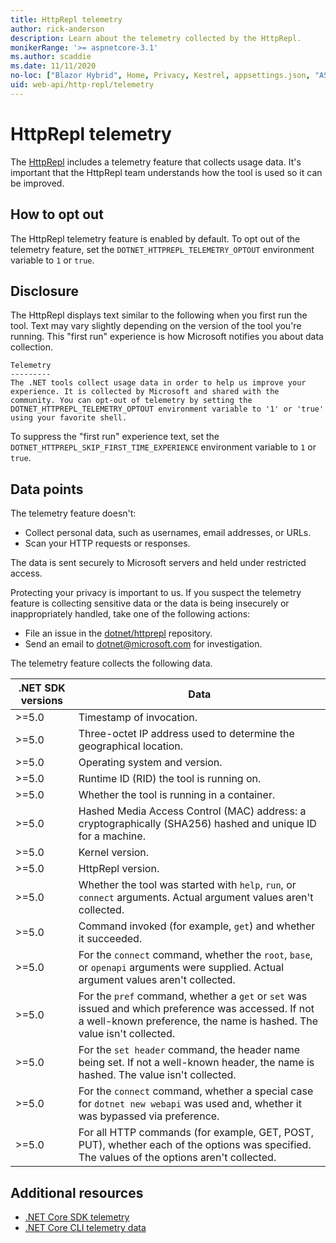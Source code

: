 ```yaml
---
title: HttpRepl telemetry
author: rick-anderson
description: Learn about the telemetry collected by the HttpRepl.
monikerRange: '>= aspnetcore-3.1'
ms.author: scaddie
ms.date: 11/11/2020
no-loc: ["Blazor Hybrid", Home, Privacy, Kestrel, appsettings.json, "ASP.NET Core Identity", cookie, Cookie, Blazor, "Blazor Server", "Blazor WebAssembly", "Identity", "Let's Encrypt", Razor, SignalR]
uid: web-api/http-repl/telemetry
---
```

# HttpRepl telemetry

The [HttpRepl](xref:web-api/http-repl) includes a telemetry feature that collects usage data. It's important that the HttpRepl team understands how the tool is used so it can be improved.

## How to opt out

The HttpRepl telemetry feature is enabled by default. To opt out of the telemetry feature, set the `DOTNET_HTTPREPL_TELEMETRY_OPTOUT` environment variable to `1` or `true`.

## Disclosure

The HttpRepl displays text similar to the following when you first run the tool. Text may vary slightly depending on the version of the tool you're running. This "first run" experience is how Microsoft notifies you about data collection.

```console
Telemetry
---------
The .NET tools collect usage data in order to help us improve your experience. It is collected by Microsoft and shared with the community. You can opt-out of telemetry by setting the DOTNET_HTTPREPL_TELEMETRY_OPTOUT environment variable to '1' or 'true' using your favorite shell.
```

To suppress the "first run" experience text, set the `DOTNET_HTTPREPL_SKIP_FIRST_TIME_EXPERIENCE` environment variable to `1` or `true`.

## Data points

The telemetry feature doesn't:

* Collect personal data, such as usernames, email addresses, or URLs.
* Scan your HTTP requests or responses.

The data is sent securely to Microsoft servers and held under restricted access.

Protecting your privacy is important to us. If you suspect the telemetry feature is collecting sensitive data or the data is being insecurely or inappropriately handled, take one of the following actions:

* File an issue in the [dotnet/httprepl](https://github.com/dotnet/httprepl/issues) repository.
* Send an email to [dotnet@microsoft.com](mailto:dotnet@microsoft.com) for investigation.

The telemetry feature collects the following data.

| .NET SDK versions | Data |
|--------------|------|
| >=5.0        | Timestamp of invocation. |
| >=5.0        | Three-octet IP address used to determine the geographical location. |
| >=5.0        | Operating system and version. |
| >=5.0        | Runtime ID (RID) the tool is running on. |
| >=5.0        | Whether the tool is running in a container. |
| >=5.0        | Hashed Media Access Control (MAC) address: a cryptographically (SHA256) hashed and unique ID for a machine. |
| >=5.0        | Kernel version. |
| >=5.0        | HttpRepl version. |
| >=5.0        | Whether the tool was started with `help`, `run`, or `connect` arguments. Actual argument values aren't collected. |
| >=5.0        | Command invoked (for example, `get`) and whether it succeeded. |
| >=5.0        | For the `connect` command, whether the `root`, `base`, or `openapi` arguments were supplied. Actual argument values aren't collected. |
| >=5.0        | For the `pref` command, whether a `get` or `set` was issued and which preference was accessed. If not a well-known preference, the name is hashed. The value isn't collected. |
| >=5.0        | For the `set header` command, the header name being set. If not a well-known header, the name is hashed. The value isn't collected. |
| >=5.0        | For the `connect` command, whether a special case for `dotnet new webapi` was used and, whether it was bypassed via preference. |
| >=5.0        | For all HTTP commands (for example, GET, POST, PUT), whether each of the options was specified. The values of the options aren't collected. |

## Additional resources

* [.NET Core SDK telemetry](/dotnet/core/tools/telemetry)
* [.NET Core CLI telemetry data](https://dotnet.microsoft.com/platform/telemetry)
